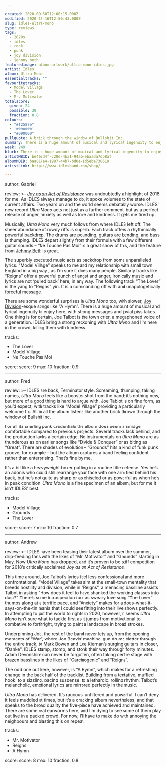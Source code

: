 ```yaml
---

created: 2020-09-30T12:00:15.000Z
modified: 2020-12-16T12:50:43.000Z
slug: idles-ultra-mono
type: reviews
tags:
  - 2020s
  - idles
  - rock
  - punk
  - joy division
  - jehnny beth
featuredimage: album-artwork/ultra-mono-idles.jpg
artist: Idles
album: Ultra Mono
essentialtracks: "" 
favouritetracks:
  - Model Village
  - The Lover
  - Mr. Motivator
totalscore:
  given: 24
  possible: 30
  fraction: 0.8
colours:
  - "#f2587e"
  - "#090000"
  - "#090000"
pullquote: A brick through the window of Bullshit Inc
summary: There is a huge amount of musical and lyrical ingenuity to enjoy here, with strong messages and jovial piss takes. One thing is for certain, Joe Talbot is the town crier, a megaphoned voice of a generation.
week: 249
blurb: There is a huge amount of musical and lyrical ingenuity to enjoy here, with strong messages, jovial piss takes, and Joe Talbot as the megaphoned town crier.
artistMBID: be465d4f-c28d-4ba1-94ab-ebaada7db8af
albumMBID: baa817a4-1987-44b7-bd0e-1d5eba738619
artistLink: https://www.idlesband.com/shop/

---
```


author: Gabriel

review: >-
  [*Joy as an Act of Resistance*](/reviews/idles-joy-as-an-act-of-resistance/) was undoubtedly a highlight of 2018 for me. As IDLES always manage to do, it spoke volumes to the state of current affairs. Two years on and the world seems debatably worse. IDLES’ new record *Ultra Mono* acts not just as a further comment, but as a perfect release of anger, anxiety as well as love and kindness. It gets me fired up.

  Musically, *Ultra Mono* very much follows from where IDLES left off. The sheer abundance of rowdy riffs is superb. Each track offers a rhythmically powerful backdrop. The drums are pounding, guitars are bending, and bass is thumping. IDLES depart slightly from their formula with a few different guitar sounds – “Ne Touche Pas Moi” is a great show of this, and the feature from [Jehnny Beth](/reviews/jehnny-beth-to-love-is-to-live/) is great.

  The superbly executed music acts as backdrop from some unparalleled lyrics. “Model Village” speaks to me and my relationship with small town England in a big way , as I’m sure it does many people. Similarly tracks like “Reigns” offer a powerful punch of angst and anger, ironically music and lyrics are not ‘pulled back’ here, in any way. The following track “The Lover” is the yang to “Reigns” yin. It is a commanding riff with and unapologetically forceful message.

  There are some wonderful surprises in *Ultra Mono* too, with slower, [Joy Division](/reviews/joy-division-unknown-pleasures/)-esque songs like “A Hymn”. There is a huge amount of musical and lyrical ingenuity to enjoy here, with strong messages and jovial piss takes. One thing is for certain, Joe Talbot is the town crier, a megaphoned voice of a generation. IDLES bring a strong reckoning with *Ultra Mono* and I’m here in the crowd, killing them with kindness.

tracks:
  - The Lover
  - Model Village
  - Ne Touche Pas Moi

score:
  score: 9
  max: 10
  fraction: 0.9

---

author: Fred

review: >-
  IDLES are back, Terminator style. Screaming, thumping, taking names, *Ultra Mono* feels like a booster shot from the band; it’s nothing new, but more of a good thing is hard to argue with. Joe Tablot is on fine form, as you’d expect, with tracks like “Model Village” providing a particularly welcome fix. All in all the album listens like another brick thrown through the window of Bullshit Inc.

  For all its snarling punk credentials the album does seem a smidge comfortable compared to previous projects. Several tracks lack behind, and the production lacks a certain edge. No instrumentals on *Ultra Mono* are as thunderous as on earlier songs like “Divide & Conquer” or as biting as “Great”. There are shades of evolution – “Grounds” hits a kind of funk punk groove, for example – but the album captures a band feeling confident rather than enterprising. That’s fine by me.

  It’s a bit like a heavyweight boxer putting in a routine title defense. Yes he’s an adonis who could still rearrange your face with one arm tied behind his back, but he’s not quite as sharp or as chiseled or as powerful as when he’s in peak condition. *Ultra Mono* is a fine specimen of an album, but for me it isn’t IDLES’ best.

tracks:
  - Model Village
  - Grounds
  - The Lover

score:
  score: 7
  max: 10
  fraction: 0.7

---

author: Andrew

review: >-
  IDLES have been teasing their latest album over the summer, drip-feeding fans with the likes of “Mr. Motivator” and “Grounds” starting in May. Now *Ultra Mono* has dropped, and it’s proven to be stiff competition for 2018’s critically acclaimed *Joy as an Act of Resistance*.

  This time around, Joe Talbot’s lyrics feel less confessional and more confrontational. “Model Village” takes aim at the small-town mentality that breeds hostility and division, while in “Reigns”, a menacing bassline assists Talbot in asking "How does it feel to have shanked the working classes into dust?" There’s some introspection too, as sweary love song “The Lover” thumps along at a terrific pace, and “Anxiety” makes for a does-what-it-says-on-the-tin mania that I could see fitting into their live shows perfectly. In attempting to put the world to rights in 2020, however, it seems *Ultra Mono* isn’t sure what to tackle first as it jumps from motivational to combative to forthright, trying to paint a landscape in broad strokes.

  Underpinning Joe, the rest of the band never lets up, from the opening moments of “War”, where Jon Beavis’ machine-gun drums clatter through the entire track, to Mark Bowen and Lee Kiernan’s surging guitars in closer, “Danke", IDLES stamp, stomp, and stonk their way through forty minutes. Adam Devonshire can never be forgotten, often taking centre stage with brazen basslines in the likes of “Carcinogenic” and “Reigns”.

  The odd one out here, however, is “A Hymn”, which makes for a refreshing change in the back half of the tracklist. Building from a tentative, muffled hook, to a sizzling, pacing suspense, to a lethargic, rolling rhythm, Talbot’s melancholic, emotional lyrics are mirrored perfectly in the music.

  *Ultra Mono* has delivered. It’s raucous, unfiltered and powerful. I can’t deny it feels muddled at times, but it’s a cracking album nevertheless, and that speaks to the broad quality the five-piece have achieved and maintained. There are some real earworms here, and I’m dying to see some of them play out live in a packed crowd. For now, I’ll have to make do with annoying the neighbours and blasting this on repeat.

tracks:
  - Mr. Motivator
  - Reigns
  - A Hymn

score:
  score: 8
  max: 10
  fraction: 0.8
